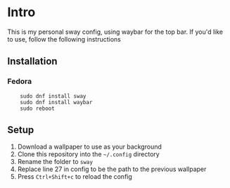 # Intro
This is my personal sway config, using waybar for the top bar. If you'd like to use, follow the following instructions

## Installation
### Fedora
```
    sudo dnf install sway
    sudo dnf install waybar
    sudo reboot
```

## Setup
1. Download a wallpaper to use as your background
2. Clone this repository into the `~/.config` directory
3. Rename the folder to `sway`
4. Replace line 27 in config to be the path to the previous wallpaper
5. Press `Ctrl+Shift+c` to reload the config
